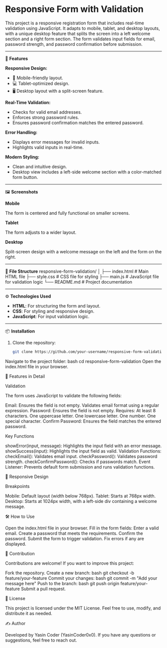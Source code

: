 # Responsive Form with Validation

This project is a responsive registration form that includes real-time validation using JavaScript. It adapts to mobile, tablet, and desktop layouts, with a unique desktop feature that splits the screen into a left welcome section and a right form section. The form validates input fields for email, password strength, and password confirmation before submission.

---

🚀 **Features**

**Responsive Design:**

- 📱 Mobile-friendly layout.
- 💻 Tablet-optimized design.
- 🖥️ Desktop layout with a split-screen feature.

**Real-Time Validation:**

- Checks for valid email addresses.
- Enforces strong password rules.
- Ensures password confirmation matches the entered password.

**Error Handling:**

- Displays error messages for invalid inputs.
- Highlights valid inputs in real-time.

**Modern Styling:**

- Clean and intuitive design.
- Desktop view includes a left-side welcome section with a color-matched form button.

---

🖼️ **Screenshots**

**Mobile**

The form is centered and fully functional on smaller screens.

**Tablet**

The form adjusts to a wider layout.

**Desktop**

Split-screen design with a welcome message on the left and the form on the right.

---

📂 **File Structure**
responsive-form-validation/
│
├── index.html        # Main HTML file
├── style.css         # CSS file for styling
├── main.js           # JavaScript file for validation logic
└── README.md         # Project documentation

---

⚙️ **Technologies Used**

- **HTML**: For structuring the form and layout.
- **CSS**: For styling and responsive design.
- **JavaScript**: For input validation logic.

---

📦 **Installation**

1. Clone the repository:
   ```bash
   git clone https://github.com/your-username/responsive-form-validation.git

Navigate to the project folder:
bash
cd responsive-form-validation
Open the index.html file in your browser.

🎯 Features in Detail

Validation

The form uses JavaScript to validate the following fields:

Email:
Ensures the field is not empty.
Validates email format using a regular expression.
Password:
Ensures the field is not empty.
Requires:
At least 8 characters.
One uppercase letter.
One lowercase letter.
One number.
One special character.
Confirm Password:
Ensures the field matches the entered password.

Key Functions

showError(input, message): Highlights the input field with an error message.
showSuccess(input): Highlights the input field as valid.
Validation Functions:
checkEmail(): Validates email input.
checkPassword(): Validates password strength.
checkConfirmPassword(): Checks if passwords match.
Event Listener: Prevents default form submission and runs validation functions.

📐 Responsive Design

Breakpoints

Mobile: Default layout (width below 768px).
Tablet: Starts at 768px width.
Desktop: Starts at 1024px width, with a left-side div containing a welcome message.

🛠️ How to Use

Open the index.html file in your browser.
Fill in the form fields:
Enter a valid email.
Create a password that meets the requirements.
Confirm the password.
Submit the form to trigger validation.
Fix errors if any are displayed.

🤝 Contribution

Contributions are welcome! If you want to improve this project:

Fork the repository.
Create a new branch:
bash
git checkout -b feature/your-feature
Commit your changes:
bash
git commit -m "Add your message here"
Push to the branch:
bash
git push origin feature/your-feature
Submit a pull request.

📜 License

This project is licensed under the MIT License. Feel free to use, modify, and distribute it as needed.

✍️ Author

Developed by Yasin Coder (YasinCoder0x0). If you have any questions or suggestions, feel free to reach out.